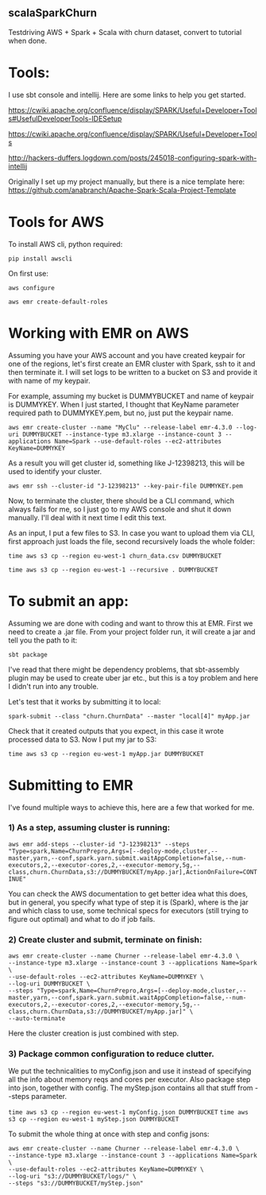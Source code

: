 ## scalaSparkChurn
Testdriving AWS + Spark + Scala with churn dataset, convert to tutorial when done.


# Tools:

I use sbt console and intellij. Here are some links to help you get started.

https://cwiki.apache.org/confluence/display/SPARK/Useful+Developer+Tools#UsefulDeveloperTools-IDESetup

https://cwiki.apache.org/confluence/display/SPARK/Useful+Developer+Tools

http://hackers-duffers.logdown.com/posts/245018-configuring-spark-with-intellij

Originally I set up my project manually, but there is a nice template here: https://github.com/anabranch/Apache-Spark-Scala-Project-Template

# Tools for AWS

To install AWS cli, python required:

`pip install awscli`

On first use:

`aws configure`

`aws emr create-default-roles`


# Working with EMR on AWS

Assuming you have your AWS account and you have created keypair for one of the regions, let's first create an EMR cluster with Spark, ssh to it and then terminate it. I will set logs to be written to a bucket on S3 and provide it with name of my keypair.

For example, assuming my bucket is DUMMYBUCKET and name of keypair is DUMMYKEY. When I just started, I thought that KeyName parameter required path to DUMMYKEY.pem, but no, just put the keypair name.

`aws emr create-cluster --name "MyClu" --release-label emr-4.3.0 --log-uri DUMMYBUCKET --instance-type m3.xlarge --instance-count 3 --applications Name=Spark --use-default-roles --ec2-attributes KeyName=DUMMYKEY`

As a result you will get cluster id, something like J-12398213, this will be used to identify your cluster.

`aws emr ssh --cluster-id "J-12398213" --key-pair-file DUMMYKEY.pem`

Now, to terminate the cluster, there should be a CLI command, which always fails for me, so I just go to my AWS console and shut it down manually. I'll deal with it next time I edit this text.

As an input, I put a few files to S3. In case you want to upload them via CLI, first approach just loads the file, second recursively loads the whole folder:

`time aws s3 cp --region eu-west-1 churn_data.csv DUMMYBUCKET`

`time aws s3 cp --region eu-west-1 --recursive . DUMMYBUCKET`

# To submit an app:

Assuming we are done with coding and want to throw this at EMR. First we need to create a .jar file. From your project folder run, it will create a jar and tell you the path to it:

`sbt package`

I've read that there might be dependency problems, that sbt-assembly plugin may be used to create uber jar etc., but this is a toy problem and here I didn't run into any trouble. 

Let's test that it works by submitting it to local:

`spark-submit --class "churn.ChurnData" --master "local[4]" myApp.jar`

Check that it created outputs that you expect, in this case it wrote processed data to S3. Now I put my jar to S3:

`time aws s3 cp --region eu-west-1 myApp.jar DUMMYBUCKET`

# Submitting to EMR

I've found multiple ways to achieve this, here are a few that worked for me.

### 1) As a step, assuming cluster is running:

`aws emr add-steps --cluster-id "J-12398213" --steps "Type=spark,Name=ChurnPrepro,Args=[--deploy-mode,cluster,--master,yarn,--conf,spark.yarn.submit.waitAppCompletion=false,--num-executors,2,--executor-cores,2,--executor-memory,5g,--class,churn.ChurnData,s3://DUMMYBUCKET/myApp.jar],ActionOnFailure=CONTINUE"`

You can check the AWS documentation to get better idea what this does, but in general, you specify what type of step it is (Spark), where is the jar and which class to use, some technical specs for executors (still trying to figure out optimal) and what to do if job fails.

### 2) Create cluster and submit, terminate on finish:

```
aws emr create-cluster --name Churner --release-label emr-4.3.0 \
--instance-type m3.xlarge --instance-count 3 --applications Name=Spark  \
--use-default-roles --ec2-attributes KeyName=DUMMYKEY \
--log-uri DUMMYBUCKET \
--steps "Type=spark,Name=ChurnPrepro,Args=[--deploy-mode,cluster,--master,yarn,--conf,spark.yarn.submit.waitAppCompletion=false,--num-executors,2,--executor-cores,2,--executor-memory,5g,--class,churn.ChurnData,s3://DUMMYBUCKET/myApp.jar]" \
--auto-terminate
```

Here the cluster creation is just combined with step.

### 3) Package common configuration to reduce clutter. 
We put the technicalities to myConfig.json and use it instead of specifying all the info about memory reqs and cores per executor. Also package step into json, together with config. The myStep.json contains all that stuff from --steps parameter.

`time aws s3 cp --region eu-west-1 myConfig.json DUMMYBUCKET`
`time aws s3 cp --region eu-west-1 myStep.json DUMMYBUCKET`

To submit the whole thing at once with step and config jsons:

```
aws emr create-cluster --name Churner --release-label emr-4.3.0 \
--instance-type m3.xlarge --instance-count 3 --applications Name=Spark \
--use-default-roles --ec2-attributes KeyName=DUMMYKEY \
--log-uri "s3://DUMMYBUCKET/logs/" \
--steps "s3://DUMMYBUCKET/myStep.json"
```




